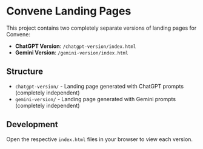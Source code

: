 # Convene Landing Pages

This project contains two completely separate versions of landing pages for Convene:

- **ChatGPT Version**: `/chatgpt-version/index.html`
- **Gemini Version**: `/gemini-version/index.html`

## Structure

- `chatgpt-version/` - Landing page generated with ChatGPT prompts (completely independent)
- `gemini-version/` - Landing page generated with Gemini prompts (completely independent)

## Development

Open the respective `index.html` files in your browser to view each version.